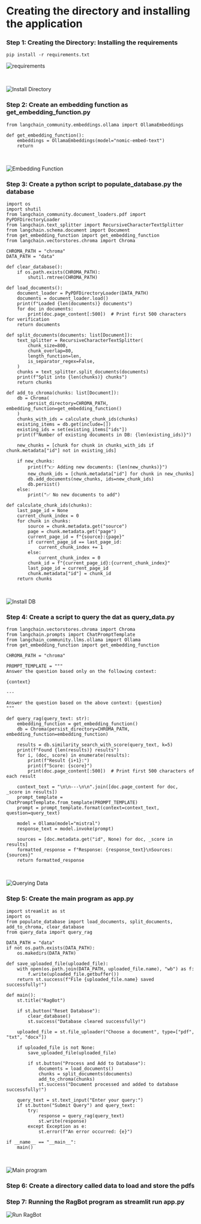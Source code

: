 # Creating the directory and installing the application

### Step 1: Creating the Directory: Installing the requirements

```
pip install -r requirements.txt
```

![requirements](/edge-cloud/ai-edge-rover/installing_application/images/requirements.jpg)



<br>

![Install Directory](/edge-cloud/ai-edge-rover/installing_application/images/11_installrequirements.png)



### Step 2: Create an embedding function as get_embedding_function.py

```
from langchain_community.embeddings.ollama import OllamaEmbeddings
 
def get_embedding_function():
    embeddings = OllamaEmbeddings(model="nomic-embed-text")
    return 
```
<br>

![Embedding Function](/edge-cloud/ai-edge-rover/installing_application/images/13_create_embedding_function.png)

### Step 3: Create a python script to populate_database.py the database 
```
import os
import shutil
from langchain_community.document_loaders.pdf import PyPDFDirectoryLoader
from langchain.text_splitter import RecursiveCharacterTextSplitter
from langchain.schema.document import Document
from get_embedding_function import get_embedding_function
from langchain.vectorstores.chroma import Chroma

CHROMA_PATH = "chroma"
DATA_PATH = "data"

def clear_database():
    if os.path.exists(CHROMA_PATH):
        shutil.rmtree(CHROMA_PATH)

def load_documents():
    document_loader = PyPDFDirectoryLoader(DATA_PATH)
    documents = document_loader.load()
    print(f"Loaded {len(documents)} documents")
    for doc in documents:
        print(doc.page_content[:500])  # Print first 500 characters for verification
    return documents

def split_documents(documents: list[Document]):
    text_splitter = RecursiveCharacterTextSplitter(
        chunk_size=800,
        chunk_overlap=80,
        length_function=len,
        is_separator_regex=False,
    )
    chunks = text_splitter.split_documents(documents)
    print(f"Split into {len(chunks)} chunks")
    return chunks

def add_to_chroma(chunks: list[Document]):
    db = Chroma(
        persist_directory=CHROMA_PATH, embedding_function=get_embedding_function()
    )
    chunks_with_ids = calculate_chunk_ids(chunks)
    existing_items = db.get(include=[])
    existing_ids = set(existing_items["ids"])
    print(f"Number of existing documents in DB: {len(existing_ids)}")

    new_chunks = [chunk for chunk in chunks_with_ids if chunk.metadata["id"] not in existing_ids]
    
    if new_chunks:
        print(f"👉 Adding new documents: {len(new_chunks)}")
        new_chunk_ids = [chunk.metadata["id"] for chunk in new_chunks]
        db.add_documents(new_chunks, ids=new_chunk_ids)
        db.persist()
    else:
        print("✅ No new documents to add")

def calculate_chunk_ids(chunks):
    last_page_id = None
    current_chunk_index = 0
    for chunk in chunks:
        source = chunk.metadata.get("source")
        page = chunk.metadata.get("page")
        current_page_id = f"{source}:{page}"
        if current_page_id == last_page_id:
            current_chunk_index += 1
        else:
            current_chunk_index = 0
        chunk_id = f"{current_page_id}:{current_chunk_index}"
        last_page_id = current_page_id
        chunk.metadata["id"] = chunk_id
    return chunks

```
<br>

![Install DB](/edge-cloud/ai-edge-rover/installing_application/images/12_populate_database.png)




### Step 4: Create a script to query the dat as query_data.py

```
from langchain.vectorstores.chroma import Chroma
from langchain.prompts import ChatPromptTemplate
from langchain_community.llms.ollama import Ollama
from get_embedding_function import get_embedding_function

CHROMA_PATH = "chroma"

PROMPT_TEMPLATE = """
Answer the question based only on the following context:

{context}

---

Answer the question based on the above context: {question}
"""

def query_rag(query_text: str):
    embedding_function = get_embedding_function()
    db = Chroma(persist_directory=CHROMA_PATH, embedding_function=embedding_function)

    results = db.similarity_search_with_score(query_text, k=5)
    print(f"Found {len(results)} results")
    for i, (doc, score) in enumerate(results):
        print(f"Result {i+1}:")
        print(f"Score: {score}")
        print(doc.page_content[:500])  # Print first 500 characters of each result

    context_text = "\n\n---\n\n".join([doc.page_content for doc, _score in results])
    prompt_template = ChatPromptTemplate.from_template(PROMPT_TEMPLATE)
    prompt = prompt_template.format(context=context_text, question=query_text)

    model = Ollama(model="mistral")
    response_text = model.invoke(prompt)

    sources = [doc.metadata.get("id", None) for doc, _score in results]
    formatted_response = f"Response: {response_text}\nSources: {sources}"
    return formatted_response

```
<br>

![Querying Data](/edge-cloud/ai-edge-rover/installing_application/images/14_create_script.png)

### Step 5: Create the main program as app.py

```
import streamlit as st
import os
from populate_database import load_documents, split_documents, add_to_chroma, clear_database
from query_data import query_rag

DATA_PATH = "data"
if not os.path.exists(DATA_PATH):
    os.makedirs(DATA_PATH)

def save_uploaded_file(uploaded_file):
    with open(os.path.join(DATA_PATH, uploaded_file.name), "wb") as f:
        f.write(uploaded_file.getbuffer())
    return st.success(f"File {uploaded_file.name} saved successfully!")

def main():
    st.title("RagBot")

    if st.button("Reset Database"):
        clear_database()
        st.success("Database cleared successfully!")

    uploaded_file = st.file_uploader("Choose a document", type=["pdf", "txt", "docx"])

    if uploaded_file is not None:
        save_uploaded_file(uploaded_file)

        if st.button("Process and Add to Database"):
            documents = load_documents()
            chunks = split_documents(documents)
            add_to_chroma(chunks)
            st.success("Document processed and added to database successfully!")

    query_text = st.text_input("Enter your query:")
    if st.button("Submit Query") and query_text:
        try:
            response = query_rag(query_text)
            st.write(response)
        except Exception as e:
            st.error(f"An error occurred: {e}")

if __name__ == "__main__":
    main()

```
<br>

![Main program](/edge-cloud/ai-edge-rover/installing_application/images/16_creat_program.png)

### Step 6: Create a directory called data to load and store the pdfs


### Step 7: Running the RagBot program as streamlit run app.py
![Run RagBot](/edge-cloud/ai-edge-rover/installing_application/images/17_run_ragbot.png)

